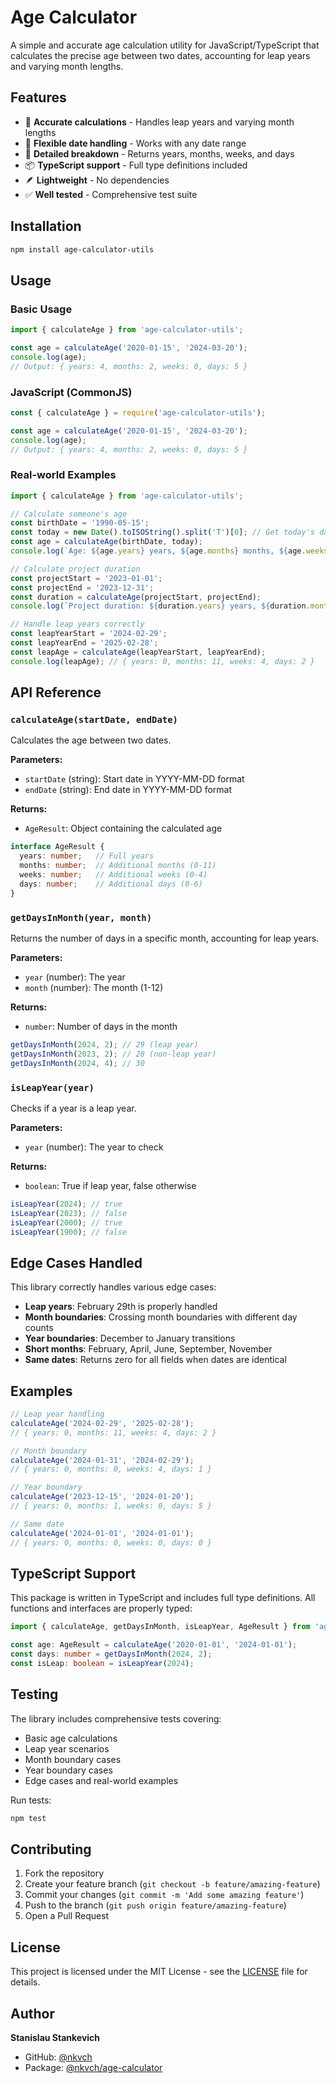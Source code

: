 # Age Calculator

A simple and accurate age calculation utility for JavaScript/TypeScript that calculates the precise age between two dates, accounting for leap years and varying month lengths.

## Features

- 🎯 **Accurate calculations** - Handles leap years and varying month lengths
- 📅 **Flexible date handling** - Works with any date range
- 🔢 **Detailed breakdown** - Returns years, months, weeks, and days
- 📦 **TypeScript support** - Full type definitions included
- 🪶 **Lightweight** - No dependencies
- ✅ **Well tested** - Comprehensive test suite

## Installation

```bash
npm install age-calculator-utils
```

## Usage

### Basic Usage

```typescript
import { calculateAge } from 'age-calculator-utils';

const age = calculateAge('2020-01-15', '2024-03-20');
console.log(age);
// Output: { years: 4, months: 2, weeks: 0, days: 5 }
```

### JavaScript (CommonJS)

```javascript
const { calculateAge } = require('age-calculator-utils');

const age = calculateAge('2020-01-15', '2024-03-20');
console.log(age);
// Output: { years: 4, months: 2, weeks: 0, days: 5 }
```

### Real-world Examples

```typescript
import { calculateAge } from 'age-calculator-utils';

// Calculate someone's age
const birthDate = '1990-05-15';
const today = new Date().toISOString().split('T')[0]; // Get today's date in YYYY-MM-DD format
const age = calculateAge(birthDate, today);
console.log(`Age: ${age.years} years, ${age.months} months, ${age.weeks} weeks, ${age.days} days`);

// Calculate project duration
const projectStart = '2023-01-01';
const projectEnd = '2023-12-31';
const duration = calculateAge(projectStart, projectEnd);
console.log(`Project duration: ${duration.years} years, ${duration.months} months`);

// Handle leap years correctly
const leapYearStart = '2024-02-29';
const leapYearEnd = '2025-02-28';
const leapAge = calculateAge(leapYearStart, leapYearEnd);
console.log(leapAge); // { years: 0, months: 11, weeks: 4, days: 2 }
```

## API Reference

### `calculateAge(startDate, endDate)`

Calculates the age between two dates.

**Parameters:**
- `startDate` (string): Start date in YYYY-MM-DD format
- `endDate` (string): End date in YYYY-MM-DD format

**Returns:**
- `AgeResult`: Object containing the calculated age

```typescript
interface AgeResult {
  years: number;   // Full years
  months: number;  // Additional months (0-11)
  weeks: number;   // Additional weeks (0-4)
  days: number;    // Additional days (0-6)
}
```

### `getDaysInMonth(year, month)`

Returns the number of days in a specific month, accounting for leap years.

**Parameters:**
- `year` (number): The year
- `month` (number): The month (1-12)

**Returns:**
- `number`: Number of days in the month

```typescript
getDaysInMonth(2024, 2); // 29 (leap year)
getDaysInMonth(2023, 2); // 28 (non-leap year)
getDaysInMonth(2024, 4); // 30
```

### `isLeapYear(year)`

Checks if a year is a leap year.

**Parameters:**
- `year` (number): The year to check

**Returns:**
- `boolean`: True if leap year, false otherwise

```typescript
isLeapYear(2024); // true
isLeapYear(2023); // false
isLeapYear(2000); // true
isLeapYear(1900); // false
```

## Edge Cases Handled

This library correctly handles various edge cases:

- **Leap years**: February 29th is properly handled
- **Month boundaries**: Crossing month boundaries with different day counts
- **Year boundaries**: December to January transitions
- **Short months**: February, April, June, September, November
- **Same dates**: Returns zero for all fields when dates are identical

## Examples

```typescript
// Leap year handling
calculateAge('2024-02-29', '2025-02-28');
// { years: 0, months: 11, weeks: 4, days: 2 }

// Month boundary
calculateAge('2024-01-31', '2024-02-29');
// { years: 0, months: 0, weeks: 4, days: 1 }

// Year boundary
calculateAge('2023-12-15', '2024-01-20');
// { years: 0, months: 1, weeks: 0, days: 5 }

// Same date
calculateAge('2024-01-01', '2024-01-01');
// { years: 0, months: 0, weeks: 0, days: 0 }
```

## TypeScript Support

This package is written in TypeScript and includes full type definitions. All functions and interfaces are properly typed:

```typescript
import { calculateAge, getDaysInMonth, isLeapYear, AgeResult } from 'age-calculator-utils';

const age: AgeResult = calculateAge('2020-01-01', '2024-01-01');
const days: number = getDaysInMonth(2024, 2);
const isLeap: boolean = isLeapYear(2024);
```

## Testing

The library includes comprehensive tests covering:
- Basic age calculations
- Leap year scenarios
- Month boundary cases
- Year boundary cases
- Edge cases and real-world examples

Run tests:
```bash
npm test
```

## Contributing

1. Fork the repository
2. Create your feature branch (`git checkout -b feature/amazing-feature`)
3. Commit your changes (`git commit -m 'Add some amazing feature'`)
4. Push to the branch (`git push origin feature/amazing-feature`)
5. Open a Pull Request

## License

This project is licensed under the MIT License - see the [LICENSE](LICENSE) file for details.

## Author

**Stanislau Stankevich**

- GitHub: [@nkvch](https://github.com/nkvch)
- Package: [@nkvch/age-calculator](https://www.npmjs.com/package/@nkvch/age-calculator) 